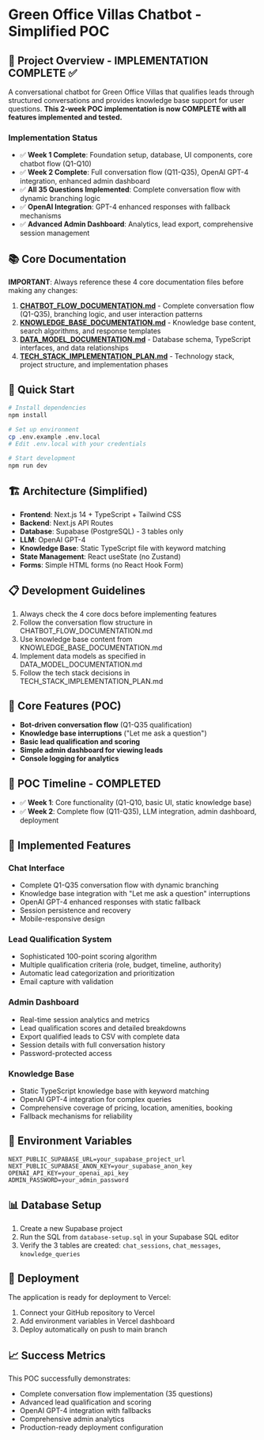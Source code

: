 # Green Office Villas Chatbot - Simplified POC

## 🎯 Project Overview - IMPLEMENTATION COMPLETE ✅
A conversational chatbot for Green Office Villas that qualifies leads through structured conversations and provides knowledge base support for user questions. **This 2-week POC implementation is now COMPLETE with all features implemented and tested.**

### Implementation Status
- ✅ **Week 1 Complete**: Foundation setup, database, UI components, core chatbot flow (Q1-Q10)
- ✅ **Week 2 Complete**: Full conversation flow (Q11-Q35), OpenAI GPT-4 integration, enhanced admin dashboard
- ✅ **All 35 Questions Implemented**: Complete conversation flow with dynamic branching logic
- ✅ **OpenAI Integration**: GPT-4 enhanced responses with fallback mechanisms
- ✅ **Advanced Admin Dashboard**: Analytics, lead export, comprehensive session management

## 📚 Core Documentation
**IMPORTANT**: Always reference these 4 core documentation files before making any changes:

1. **[CHATBOT_FLOW_DOCUMENTATION.md](docs/CHATBOT_FLOW_DOCUMENTATION.md)** - Complete conversation flow (Q1-Q35), branching logic, and user interaction patterns
2. **[KNOWLEDGE_BASE_DOCUMENTATION.md](docs/KNOWLEDGE_BASE_DOCUMENTATION.md)** - Knowledge base content, search algorithms, and response templates
3. **[DATA_MODEL_DOCUMENTATION.md](docs/DATA_MODEL_DOCUMENTATION.md)** - Database schema, TypeScript interfaces, and data relationships
4. **[TECH_STACK_IMPLEMENTATION_PLAN.md](docs/TECH_STACK_IMPLEMENTATION_PLAN.md)** - Technology stack, project structure, and implementation phases

## 🚀 Quick Start
```bash
# Install dependencies
npm install

# Set up environment
cp .env.example .env.local
# Edit .env.local with your credentials

# Start development
npm run dev
```

## 🏗️ Architecture (Simplified)
- **Frontend**: Next.js 14 + TypeScript + Tailwind CSS
- **Backend**: Next.js API Routes
- **Database**: Supabase (PostgreSQL) - 3 tables only
- **LLM**: OpenAI GPT-4
- **Knowledge Base**: Static TypeScript file with keyword matching
- **State Management**: React useState (no Zustand)
- **Forms**: Simple HTML forms (no React Hook Form)

## 📋 Development Guidelines
1. Always check the 4 core docs before implementing features
2. Follow the conversation flow structure in CHATBOT_FLOW_DOCUMENTATION.md
3. Use knowledge base content from KNOWLEDGE_BASE_DOCUMENTATION.md
4. Implement data models as specified in DATA_MODEL_DOCUMENTATION.md
5. Follow the tech stack decisions in TECH_STACK_IMPLEMENTATION_PLAN.md

## 🎯 Core Features (POC)
- **Bot-driven conversation flow** (Q1-Q35 qualification)
- **Knowledge base interruptions** ("Let me ask a question")
- **Basic lead qualification and scoring**
- **Simple admin dashboard for viewing leads**
- **Console logging for analytics**

## 🚀 POC Timeline - COMPLETED
- ✅ **Week 1**: Core functionality (Q1-Q10, basic UI, static knowledge base)
- ✅ **Week 2**: Complete flow (Q11-Q35), LLM integration, admin dashboard, deployment

## 🎯 Implemented Features

### Chat Interface
- Complete Q1-Q35 conversation flow with dynamic branching
- Knowledge base integration with "Let me ask a question" interruptions
- OpenAI GPT-4 enhanced responses with static fallback
- Session persistence and recovery
- Mobile-responsive design

### Lead Qualification System
- Sophisticated 100-point scoring algorithm
- Multiple qualification criteria (role, budget, timeline, authority)
- Automatic lead categorization and prioritization
- Email capture with validation

### Admin Dashboard
- Real-time session analytics and metrics
- Lead qualification scores and detailed breakdowns
- Export qualified leads to CSV with complete data
- Session details with full conversation history
- Password-protected access

### Knowledge Base
- Static TypeScript knowledge base with keyword matching
- OpenAI GPT-4 integration for complex queries
- Comprehensive coverage of pricing, location, amenities, booking
- Fallback mechanisms for reliability

## 🔧 Environment Variables
```
NEXT_PUBLIC_SUPABASE_URL=your_supabase_project_url
NEXT_PUBLIC_SUPABASE_ANON_KEY=your_supabase_anon_key
OPENAI_API_KEY=your_openai_api_key
ADMIN_PASSWORD=your_admin_password
```

## 📊 Database Setup
1. Create a new Supabase project
2. Run the SQL from `database-setup.sql` in your Supabase SQL editor
3. Verify the 3 tables are created: `chat_sessions`, `chat_messages`, `knowledge_queries`

## 🚀 Deployment
The application is ready for deployment to Vercel:
1. Connect your GitHub repository to Vercel
2. Add environment variables in Vercel dashboard
3. Deploy automatically on push to main branch

## 📈 Success Metrics
This POC successfully demonstrates:
- Complete conversation flow implementation (35 questions)
- Advanced lead qualification and scoring
- OpenAI GPT-4 integration with fallbacks
- Comprehensive admin analytics
- Production-ready deployment configuration